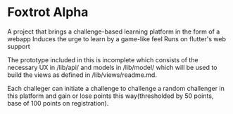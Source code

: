 # Foxtrot Alpha

A project that brings a challenge-based learning platform in the form of a webapp
Induces the urge to learn by a game-like feel
Runs on flutter's web support

The prototype included in this is incomplete which consists of the necessary UX in /lib/api/ and models in /lib/model/ which will be used to build the views as defined in /lib/views/readme.md.

Each challeger can initiate a challenge to challenge a random challenger in this platform and gain or lose points this way(thresholded by 50 points, base of 100 points on registration).
